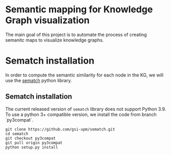 # Semantic mapping for Knowledge Graph visualization

The main goal of this project is to automate the process of creating semanitc maps to visualize knowledge graphs.

# Sematch installation

In order to compute the semantic similarity for each node in the KG, we will use the [sematch](https://github.com/gsi-upm/sematch) python library.

## Sematch installation

The current released version of `sematch` library does not support Python 3.9. To use a python 3+ compatible version, we install the code from branch ´py3compat´.


    git clone https://github.com/gsi-upm/sematch.git
    cd sematch
    git checkout py3compat
    git pull origin py3compat
    python setup.py install
